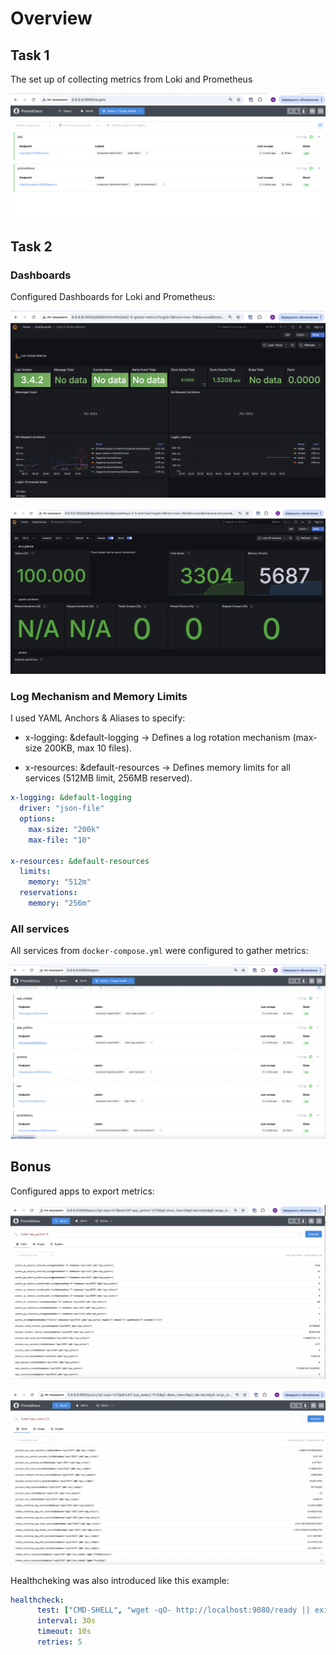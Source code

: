 # Overview

## Task 1

The set up of collecting metrics from Loki and Prometheus

![Metrics](./metrics_1.png)

## Task 2

### Dashboards

Configured Dashboards for Loki and Prometheus:

![dashboard](./dashboard_loki.png)

![dashboard](./dashboard_prom.png)

### Log Mechanism and Memory Limits

I used YAML Anchors & Aliases to specify:

- x-logging: &default-logging → Defines a log rotation mechanism (max-size 200KB, max 10 files).

- x-resources: &default-resources → Defines memory limits for all services (512MB limit, 256MB reserved).

```yml
x-logging: &default-logging
  driver: "json-file"
  options:
    max-size: "200k"
    max-file: "10"

x-resources: &default-resources
  limits:
    memory: "512m"
  reservations:
    memory: "256m"
```

### All services

All services from `docker-compose.yml` were configured to gather metrics:

![metrics](./metrics_2.png)

## Bonus

Configured apps to export metrics:

![Python metrics](./metrics_py.png)

![NodeJS metrics](./metrics_js.png)

Healthcheking was also introduced like this example:

```yml
healthcheck:
      test: ["CMD-SHELL", "wget -qO- http://localhost:9080/ready || exit 1"]
      interval: 30s
      timeout: 10s
      retries: 5
```
